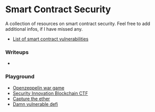 # Smart Contract Security 

A collection of resources on smart contract security. Feel free to add additional infos, if I have missed any.

- [List of smart contract vulnerabilities](https://github.com/runtimeverification/verified-smart-contracts/wiki/List-of-Security-Vulnerabilities)
### Writeups
-
### Playground
- [Openzeppelin war game](https://ethernaut.openzeppelin.com/)
- [Security Innovation Blockchain CTF](https://blockchain-ctf.securityinnovation.com/#/)
- [Capture the ether](https://capturetheether.com/)
- [Damn vulnerable defi](https://www.damnvulnerabledefi.xyz/)
